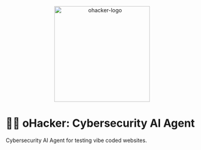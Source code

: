 <p align="center">
  <img width="250" alt="ohacker-logo" src="https://avatars.githubusercontent.com/u/209147264?s=400&u=2f2ed0c39076d461c8f0cf6eb7bbd315aa10f6d0&v=4" />
</p>

# 🧑‍💻 oHacker: Cybersecurity AI Agent

Cybersecurity AI Agent for testing vibe coded websites.
